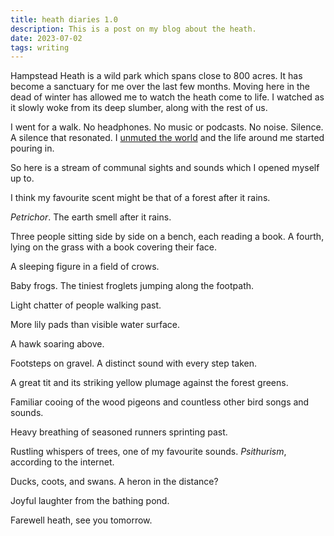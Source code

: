 ```yaml
---
title: heath diaries 1.0
description: This is a post on my blog about the heath.
date: 2023-07-02
tags: writing
---
```


Hampstead Heath is a wild park which spans close to 800 acres. It has become a sanctuary for me over the last few months. Moving here in the dead of winter has allowed me to watch the heath come to life. I watched as it slowly woke from its deep slumber, along with the rest of us.

I went for a walk. No headphones. No music or podcasts. No noise. Silence. A silence that resonated. I [unmuted the world](https://haleynahman.substack.com/p/148-too-much-music) and the life around me started pouring in.

So here is a stream of communal sights and sounds which I opened myself up to.

I think my favourite scent might be that of a forest after it rains.

_Petrichor_. The earth smell after it rains.

Three people sitting side by side on a bench, each reading a book. A fourth, lying on the grass with a book covering their face.

A sleeping figure in a field of crows.

Baby frogs. The tiniest froglets jumping along the footpath.

Light chatter of people walking past.

More lily pads than visible water surface.

A hawk soaring above.

Footsteps on gravel. A distinct sound with every step taken.

A great tit and its striking yellow plumage against the forest greens.

Familiar cooing of the wood pigeons and countless other bird songs and sounds.

Heavy breathing of seasoned runners sprinting past.

Rustling whispers of trees, one of my favourite sounds. _Psithurism_, according to the internet.

Ducks, coots, and swans. A heron in the distance?

Joyful laughter from the bathing pond.

Farewell heath, see you tomorrow.
